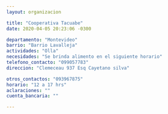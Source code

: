 ```yaml
---
layout: organizacion

title: "Cooperativa Tacuabe"
date: 2020-04-05 20:23:06 -0300

departamento: "Montevideo"
barrio: "Barrio Lavalleja"
actividades: "Olla"
necesidades: "Se brinda alimento en el siguiente horario"
telefono_contacto: "099057783"
direccion: "Clemeceau 937 Esq Cayetano silva"

otros_contactos: "093967875"
horario: "12 a 17 hrs"
aclaraciones: ""
cuenta_bancaria: ""

---
```

